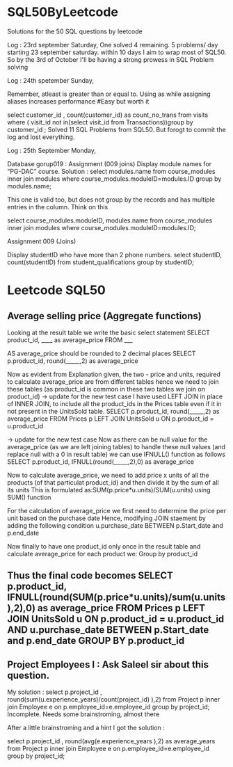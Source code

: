# SQL50ByLeetcode
Solutions for the 50 SQL questions by leetcode 

Log : 23rd september Saturday, One solved 4 remaining. 
5 problems/ day 
starting 23 september saturday. 
within 10 days I aim to wrap most of SQL50. 
So by the 3rd of October I'll be having a strong prowess in SQL Problem solving


Log : 24th spetember Sunday, 

Remember, atleast is greater than or equal to. 
Using as while assigning aliases increases performance 
#Easy but worth it 

select customer_id , count(customer_id) as count_no_trans from visits where ( visit_id not in(select visit_id from Transactions))group by customer_id ;
Solved 11 SQL Problems from SQL50. But forogt to commit the log and lost everything. 

Log : 25th September Monday, 

Database gorup019 : Assignment (009 joins)
Display module names for “PG-DAC” course.
Solution : select modules.name from course_modules inner join modules where course_modules.moduleID=modules.ID group by modules.name;

This one is valid too, but does not group by the records and has multiple entries in the column. Think on this 

select course_modules.moduleID, modules.name from course_modules inner join modules where course_modules.moduleID=modules.ID;

Assignment 009 (Joins)

Display studentID who have more than 2 phone numbers.
select studentID, count(studentID) from student_qualifications group by studentID;

# Leetcode SQL50 

## Average selling price (Aggregate functions) 
Looking at the result table we write the basic select statement
SELECT product_id, ____ as average_price FROM ___

AS average_price should be rounded to 2 decimal places
SELECT p.product_id, round(_____,2) as average_price

Now as evident from Explanation given, the two - price and units, required to calculate average_price are from different tables hence we need to join these tables (as product_id is common in these two tables we join on product_id)
-> update for the new test case
I have used LEFT JOIN in place of INNER JOIN, to include all the product_ids in the Prices table even if it in not present in the UnitsSold table.
SELECT p.product_id, round(_____,2) as average_price
FROM Prices p LEFT JOIN UnitsSold u
ON p.product_id = u.product_id

-> update for the new test case
Now as there can be null value for the average_price (as we are left joining tables) to handle these null values (and replace null with a 0 in result table) we can use IFNULL() function as follows
SELECT p.product_id, IFNULL(round(_____,2),0) as average_price

Now to calculate average_price, we need to add price x units of all the products (of that particulat product_id) and then divide it by the sum of all its units
This is formulated as:SUM(p.price*u.units)/SUM(u.units)
using SUM() function

For the calculation of average_price we first need to determine the price per unit based on the purchase date
Hence, modifying JOIN staement by adding the following condition
u.purchase_date BETWEEN p.Start_date and p.end_date

Now finally to have one product_id only once in the result table and calculate average_price for each product we: Group by product_id

Thus the final code becomes
SELECT p.product_id, IFNULL(round(SUM(p.price*u.units)/sum(u.units),2),0) as average_price
FROM Prices p LEFT JOIN UnitsSold u
ON p.product_id = u.product_id AND u.purchase_date BETWEEN p.Start_date and p.end_date
GROUP BY p.product_id
------------------------------------------------

## Project Employees I : Ask Saleel sir about this question.

My solution : 
select p.project_id , round(sum(u.experience_years)/count(project_id) ),2) from Project p inner join Employee e  on p.employee_id=e.employee_id group by project_id;
Incomplete. Needs some brainstroming, almost there

After a little brainstroming and a hint I got the solution : 

select p.project_id , round(avg(e.experience_years ),2) as average_years from Project p inner join Employee e  on p.employee_id=e.employee_id group by project_id;

